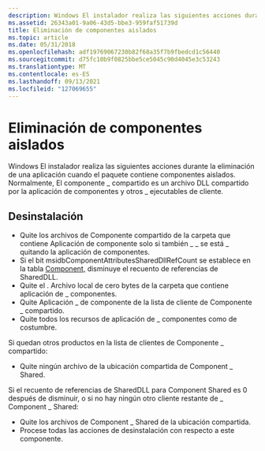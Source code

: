 ```yaml
---
description: Windows El instalador realiza las siguientes acciones durante la eliminación de una aplicación cuando el paquete contiene componentes aislados. Normalmente, El componente \_ compartido es un archivo DLL compartido por la aplicación de componentes y otros \_ ejecutables de cliente.
ms.assetid: 26343a01-9a06-43d5-bbe3-959faf51739d
title: Eliminación de componentes aislados
ms.topic: article
ms.date: 05/31/2018
ms.openlocfilehash: adf19769067230b82f68a35f7b9fbedcd1c56440
ms.sourcegitcommit: d75fc10b9f0825bbe5ce5045c90d4045e3c53243
ms.translationtype: MT
ms.contentlocale: es-ES
ms.lasthandoff: 09/13/2021
ms.locfileid: "127069655"
---
```

# <a name="removal-of-isolated-components"></a>Eliminación de componentes aislados

Windows El instalador realiza las siguientes acciones durante la eliminación de una aplicación cuando el paquete contiene componentes aislados. Normalmente, El componente \_ compartido es un archivo DLL compartido por la aplicación de componentes y otros \_ ejecutables de cliente.

## <a name="uninstall"></a>Desinstalación

-   Quite los archivos de Componente compartido de la carpeta que contiene Aplicación de componente solo si también \_ \_ se está \_ quitando la aplicación de componentes.
-   Si el bit msidbComponentAttributesSharedDllRefCount se establece en la tabla [Component,](component-table.md) disminuye el recuento de referencias de SharedDLL.
-   Quite el . Archivo local de cero bytes de la carpeta que contiene aplicación de \_ componentes.
-   Quite Aplicación \_ de componente de la lista de cliente de Componente \_ compartido.
-   Quite todos los recursos de aplicación de \_ componentes como de costumbre.

Si quedan otros productos en la lista de clientes de Componente \_ compartido:

-   Quite ningún archivo de la ubicación compartida de Component \_ Shared.

Si el recuento de referencias de SharedDLL para Component Shared es 0 después de disminuir, o si no hay ningún otro cliente restante de \_ Component \_ Shared:

-   Quite los archivos de Component \_ Shared de la ubicación compartida.
-   Procese todas las acciones de desinstalación con respecto a este componente.

 

 



